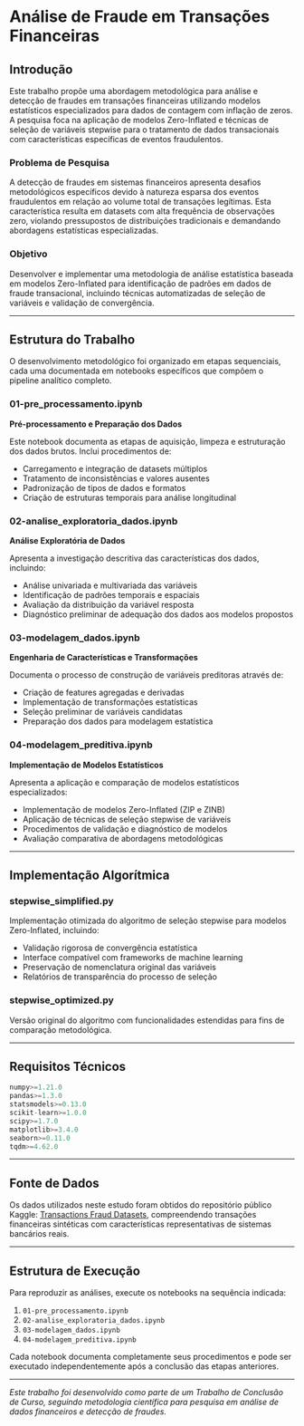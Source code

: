 # Análise de Fraude em Transações Financeiras

## Introdução

Este trabalho propõe uma abordagem metodológica para análise e detecção de fraudes em transações financeiras utilizando modelos estatísticos especializados para dados de contagem com inflação de zeros. A pesquisa foca na aplicação de modelos Zero-Inflated e técnicas de seleção de variáveis stepwise para o tratamento de dados transacionais com características específicas de eventos fraudulentos.

### Problema de Pesquisa

A detecção de fraudes em sistemas financeiros apresenta desafios metodológicos específicos devido à natureza esparsa dos eventos fraudulentos em relação ao volume total de transações legítimas. Esta característica resulta em datasets com alta frequência de observações zero, violando pressupostos de distribuições tradicionais e demandando abordagens estatísticas especializadas.

### Objetivo

Desenvolver e implementar uma metodologia de análise estatística baseada em modelos Zero-Inflated para identificação de padrões em dados de fraude transacional, incluindo técnicas automatizadas de seleção de variáveis e validação de convergência.

---

## Estrutura do Trabalho

O desenvolvimento metodológico foi organizado em etapas sequenciais, cada uma documentada em notebooks específicos que compõem o pipeline analítico completo.

### 01-pre_processamento.ipynb
**Pré-processamento e Preparação dos Dados**

Este notebook documenta as etapas de aquisição, limpeza e estruturação dos dados brutos. Inclui procedimentos de:
- Carregamento e integração de datasets múltiplos
- Tratamento de inconsistências e valores ausentes
- Padronização de tipos de dados e formatos
- Criação de estruturas temporais para análise longitudinal

### 02-analise_exploratoria_dados.ipynb
**Análise Exploratória de Dados**

Apresenta a investigação descritiva das características dos dados, incluindo:
- Análise univariada e multivariada das variáveis
- Identificação de padrões temporais e espaciais
- Avaliação da distribuição da variável resposta
- Diagnóstico preliminar de adequação dos dados aos modelos propostos

### 03-modelagem_dados.ipynb
**Engenharia de Características e Transformações**

Documenta o processo de construção de variáveis preditoras através de:
- Criação de features agregadas e derivadas
- Implementação de transformações estatísticas
- Seleção preliminar de variáveis candidatas
- Preparação dos dados para modelagem estatística

### 04-modelagem_preditiva.ipynb
**Implementação de Modelos Estatísticos**

Apresenta a aplicação e comparação de modelos estatísticos especializados:
- Implementação de modelos Zero-Inflated (ZIP e ZINB)
- Aplicação de técnicas de seleção stepwise de variáveis
- Procedimentos de validação e diagnóstico de modelos
- Avaliação comparativa de abordagens metodológicas

---

## Implementação Algorítmica

### stepwise_simplified.py
Implementação otimizada do algoritmo de seleção stepwise para modelos Zero-Inflated, incluindo:
- Validação rigorosa de convergência estatística
- Interface compatível com frameworks de machine learning
- Preservação de nomenclatura original das variáveis
- Relatórios de transparência do processo de seleção

### stepwise_optimized.py
Versão original do algoritmo com funcionalidades estendidas para fins de comparação metodológica.

---

## Requisitos Técnicos

```python
numpy>=1.21.0
pandas>=1.3.0
statsmodels>=0.13.0
scikit-learn>=1.0.0
scipy>=1.7.0
matplotlib>=3.4.0
seaborn>=0.11.0
tqdm>=4.62.0
```

---

## Fonte de Dados

Os dados utilizados neste estudo foram obtidos do repositório público Kaggle: [Transactions Fraud Datasets](https://www.kaggle.com/datasets/computingvictor/transactions-fraud-datasets), compreendendo transações financeiras sintéticas com características representativas de sistemas bancários reais.

---

## Estrutura de Execução

Para reproduzir as análises, execute os notebooks na sequência indicada:

1. `01-pre_processamento.ipynb`
2. `02-analise_exploratoria_dados.ipynb`
3. `03-modelagem_dados.ipynb`
4. `04-modelagem_preditiva.ipynb`

Cada notebook documenta completamente seus procedimentos e pode ser executado independentemente após a conclusão das etapas anteriores.

---

*Este trabalho foi desenvolvido como parte de um Trabalho de Conclusão de Curso, seguindo metodologia científica para pesquisa em análise de dados financeiros e detecção de fraudes.* 